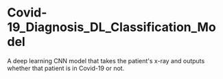 # Covid-19_Diagnosis_DL_Classification_Model
A deep learning CNN model that takes the patient's x-ray and outputs whether that patient is in Covid-19 or not. 
